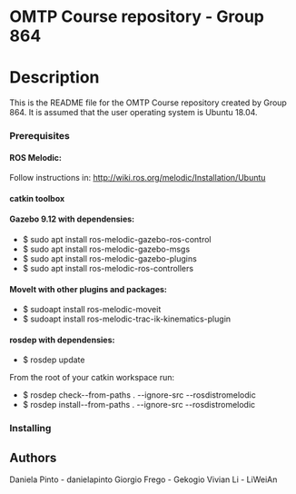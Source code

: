 # OMTP Course repository - Group 864

# Description
This is the README file for the OMTP Course repository created by Group 864.
It is assumed that the user operating system is Ubuntu 18.04.

### Prerequisites
#### ROS Melodic: 
Follow instructions in: http://wiki.ros.org/melodic/Installation/Ubuntu

#### catkin toolbox

#### Gazebo 9.12 with dependensies: 
* $ sudo apt install ros-melodic-gazebo-ros-control
* $ sudo apt install ros-melodic-gazebo-msgs
* $ sudo apt install ros-melodic-gazebo-plugins
* $ sudo apt install ros-melodic-ros-controllers

#### MoveIt with other plugins and packages: 
* $ sudoapt install ros-melodic-moveit
* $ sudoapt install ros-melodic-trac-ik-kinematics-plugin

#### rosdep with dependensies:
* $ rosdep update

From the root of your catkin workspace run: 
* $ rosdep check--from-paths . --ignore-src --rosdistromelodic
* $ rosdep install--from-paths . --ignore-src --rosdistromelodic


### Installing




## Authors
Daniela Pinto - danielapinto
Giorgio Frego - Gekogio
Vivian Li - LiWeiAn

